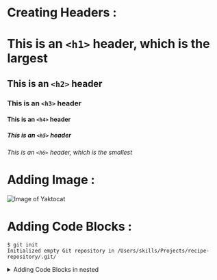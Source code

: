 # Creating Headers : 
# This is an `<h1>` header, which is the largest
## This is an `<h2>` header
### This is an `<h3>` header
#### This is an `<h4>` header
##### This is an `<h5>` header
###### This is an `<h6>` header, which is the smallest

# Adding Image : 
![Image of Yaktocat](https://octodex.github.com/images/yaktocat.png)

# Adding Code Blocks :
```
$ git init
Initialized empty Git repository in /Users/skills/Projects/recipe-repository/.git/
```

<details>
<summary>Adding Code Blocks in nested</summary>

Some intro text here.

<details>
<summary>Javascript Sample</summary>

```javascript
console.log('Nested hello!');
